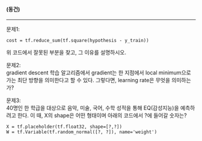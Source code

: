 #### (동건)
***
문제1: 
```
cost = tf.reduce_sum(tf.square(hypothesis - y_train))
````
위 코드에서 잘못된 부분을 찾고, 그 이유를 설명하시오.

문제2:  
gradient descent 학습 알고리즘에서 gradient는 한 지점에서 local minimum으로 가는 최단 방향을 의미한다고 할 수 있다.
그렇다면, learning rate은 무엇을 의미하는가?

문제3:  
40명인 한 학급을 대상으로 음악, 미술, 국어, 수학 성적을 통해 EQ(감성지능)을 예측하려고 한다. 
이 때, X의 shape은 어떤 형태이며 아래의 코드에서 ?에 들어갈 숫자는?
```
X = tf.placeholder(tf.float32, shape=[?,?])
W = tf.Variable(tf.random_normal([?, ?]), name='weight')
```
